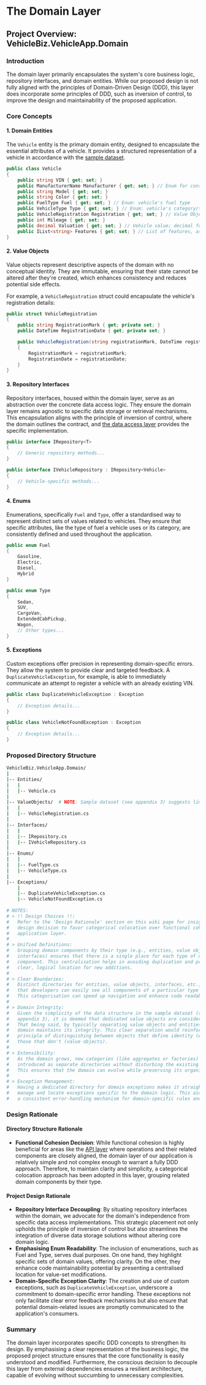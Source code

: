# The Domain Layer

## Project Overview: VehicleBiz.VehicleApp.Domain

### Introduction

The domain layer primarily encapsulates the system's core business logic, repository interfaces, and domain entities. While our proposed design is not fully aligned with the principles of Domain-Driven Design (DDD), this layer does incorporate some principles of DDD, such as inversion of control, to improve the design and maintainability of the proposed application.

### Core Concepts

#### 1. Domain **Entities**

The `Vehicle` entity is the primary domain entity, designed to encapsulate the essential attributes of a vehicle. It provides a structured representation of a vehicle in accordance with the [sample dataset](../../appendix/sample-vehicle-data.md).

```csharp
public class Vehicle
{
    public string VIN { get; set; }
    public ManufacturerName Manufacturer { get; set; } // Enum for consistency over string; trades flexibility for controlled values
    public string Model { get; set; }
    public string Color { get; set; }
    public FuelType Fuel { get; set; } // Enum: vehicle's fuel type
    public VehicleType Type { get; set; } // Enum: vehicle's category/type
    public VehicleRegistration Registration { get; set; } // Value Object: vehicle's registration details
    public int Mileage { get; set; }
    public decimal Valuation { get; set; } // Vehicle value; decimal for precision
    public IList<string> Features { get; set; } // List of features, as strings, for maximum system flexibility
}
```

#### 2. **Value Objects**

Value objects represent descriptive aspects of the domain with no conceptual identity. They are immutable, ensuring that their state cannot be altered after they're created, which enhances consistency and reduces potential side effects.

For example, a `VehicleRegistration` struct could encapsulate the vehicle's registration details:

```csharp
public struct VehicleRegistration
{
    public string RegistrationMark { get; private set; }
    public DateTime RegistrationDate { get; private set; }

    public VehicleRegistration(string registrationMark, DateTime registrationDate)
    {
        RegistrationMark = registrationMark;
        RegistrationDate = registrationDate;
    }
}
```

#### 3. **Repository Interfaces**

Repository interfaces, housed within the domain layer, serve as an abstraction over the concrete data access logic. They ensure the domain layer remains agnostic to specific data storage or retrieval mechanisms. This encapsulation aligns with the principle of inversion of control, where the domain outlines the contract, and [the data access layer](the-data-access-layer.md) provides the specific implementation.

```csharp
public interface IRepository<T>
{
    // Generic repository methods...
}

public interface IVehicleRepository : IRepository<Vehicle>
{
    // Vehicle-specific methods...
}
```

#### 4. **Enums**

Enumerations, specifically `Fuel` and `Type`, offer a standardised way to represent distinct sets of values related to vehicles. They ensure that specific attributes, like the type of fuel a vehicle uses or its category, are consistently defined and used throughout the application.

```csharp
public enum Fuel
{
    Gasoline,
    Electric,
    Diesel,
    Hybrid
}

public enum Type
{
    Sedan,
    SUV,
    CargoVan,
    ExtendedCabPickup,
    Wagon,
    // Other types...
}
```

#### 5. **Exceptions**

Custom exceptions offer precision in representing domain-specific errors. They allow the system to provide clear and targeted feedback. A `DuplicateVehicleException`, for example, is able to immediately communicate an attempt to register a vehicle with an already existing VIN.

```csharp
public class DuplicateVehicleException : Exception
{
    // Exception details...
}

public class VehicleNotFoundException : Exception
{
    // Exception details...
}
```

### Proposed Directory Structure

```bash
VehicleBiz.VehicleApp.Domain/
|
|-- Entities/
|   |
|   |-- Vehicle.cs
|
|-- ValueObjects/  # NOTE: Sample dataset (see appendix 3) suggests limited need.
|   |
|   |-- VehicleRegistration.cs
|
|-- Interfaces/
|   |
|   |-- IRepository.cs
|   |-- IVehicleRepository.cs
|
|-- Enums/
|   |
|   |-- FuelType.cs
|   |-- VehicleType.cs
|
|-- Exceptions/
    |
    |-- DuplicateVehicleException.cs
    |-- VehicleNotFoundException.cs
    
# NOTES:
# > !! Design Choices !!:
#   Refer to the 'Design Rationale' section on this wiki page for insight into the
#   design decision to favor categorical colocation over functional cohesion for this
#   application layer.
#
# > Unified Definitions:
#   Grouping domain components by their type (e.g., entities, value objects,
#   interfaces) ensures that there is a single place for each type of domain
#   component. This centralisation helps in avoiding duplication and provides a
#   clear, logical location for new additions.
#
# > Clear Boundaries:
#   Distinct directories for entities, value objects, interfaces, etc., ensures
#   that developers can easily see all components of a particular type at a glance.
#   This categorisation can speed up navigation and enhance code readability.
#
# > Domain Integrity:
#   Given the simplicity of the data structure in the sample dataset (refer to
#   appendix 3), it is deemed that dedicated value objects are considered optional.
#   That being said, by typically separating value objects and entities, the core
#   domain maintains its integrity. This clear separation would reinforce the DDD
#   principle of distinguishing between objects that define identity (entities) and
#   those that don't (value objects).
#
# > Extensibility:
#   As the domain grows, new categories (like aggregates or factories) can be
#   introduced as separate directories without disturbing the existing structure.
#   This ensures that the domain can evolve while preserving its organised structure.
#
# > Exception Management:
#   Having a dedicated directory for domain exceptions makes it straightforward to
#   manage and locate exceptions specific to the domain logic. This aids in creating
#   a consistent error-handling mechanism for domain-specific rules and validations.
```

### Design Rationale

#### Directory Structure Rationale

* **Functional Cohesion Decision**: While functional cohesion is highly beneficial for areas like the [API layer](the-api-layer.md) where operations and their related components are closely aligned, the domain layer of our application is relatively simple and not complex enough to warrant a fully DDD approach. Therefore, to maintain clarity and simplicity, a categorical colocation approach has been adopted in this layer, grouping related domain components by their type.

#### Project Design Rationale

* **Repository Interface Decoupling**: By situating repository interfaces within the domain, we advocate for the domain's independence from specific data access implementations. This strategic placement not only upholds the principle of inversion of control but also streamlines the integration of diverse data storage solutions without altering core domain logic.
* **Emphasising Enum Readability**: The inclusion of enumerations, such as Fuel and Type, serves dual purposes. On one hand, they highlight specific sets of domain values, offering clarity. On the other, they enhance code maintainability potential by presenting a centralised location for value-set modifications.
* **Domain-Specific Exception Clarity**: The creation and use of custom exceptions, such as `DuplicateVehicleException`, underscore a commitment to domain-specific error handling. These exceptions not only facilitate clear error feedback mechanisms but also ensure that potential domain-related issues are promptly communicated to the application's consumers.

### Summary

The domain layer incorporates specific DDD concepts to strengthen its design. By emphasising a clear representation of the business logic, the proposed project structure ensures that the core functionality is easily understood and modified. Furthermore, the conscious decision to decouple this layer from external dependencies ensures a resilient architecture, capable of evolving without succumbing to unnecessary complexities.
